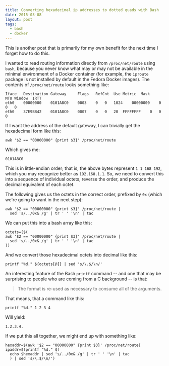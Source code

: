 ```yaml
---
title: Converting hexadecimal ip addresses to dotted quads with Bash
date: 2015-03-08
layout: post
tags:
  - bash
  - docker
---
```


This is another post that is primarily for my own benefit for the next
time I forget how to do this.

I wanted to read routing information directly from `/proc/net/route`
using `bash`, because you never know what may or may not be available
in the minimal environment of a Docker container (for example, the
`iproute` package is not installed by default in the Fedora Docker
images).  The contents of `/proc/net/route` looks something like:

    Iface	Destination	Gateway 	Flags	RefCnt	Use	Metric	Mask		MTU	Window	IRTT                                                       
    eth0	00000000	0101A8C0	0003	0	0	1024	00000000	0	0	0                                                                          
    eth0	37E9BB42	0101A8C0	0007	0	0	20	FFFFFFFF	0	0	0                                                                            

If I want the address of the default gateway, I can trivially get the
hexadecimal form like this:

    awk '$2 == "00000000" {print $3}' /proc/net/route

Which gives me:

    0101A8C0

This is in little-endian order; that is, the above bytes represent `1
1 168 192`, which you may recognize better as `192.168.1.1`.  So, we
need to convert this into a sequence of individual octets, reverse the
order, and produce the decimal equivalent of each octet.

The following gives us the octets in the correct order, prefixed by
`0x` (which we're going to want in the next step):

    awk '$2 == "00000000" {print $3}' /proc/net/route |
      sed 's/../0x& /g' | tr ' ' '\n' | tac

We can put this into a bash array like this:

    octets=($(
    awk '$2 == "00000000" {print $3}' /proc/net/route |
      sed 's/../0x& /g' | tr ' ' '\n' | tac
    ))

And we convert those hexadecimal octets into decimal like this:

    printf "%d." ${octets[@]} | sed 's/\.$/\n/'

An interesting feature of the Bash `printf` command -- and one that
may be surprising to people who are coming from a C background -- is
that:

> The format is re-used as necessary to consume all of the arguments.

That means, that a command like this:

    printf "%d." 1 2 3 4

Will yield:

    1.2.3.4.

If we put this all together, we might end up with something like:

    hexaddr=$(awk '$2 == "00000000" {print $3}' /proc/net/route)
    ipaddr=$(printf "%d." $(
      echo $hexaddr | sed 's/../0x& /g' | tr ' ' '\n' | tac
      ) | sed 's/\.$/\n/')

